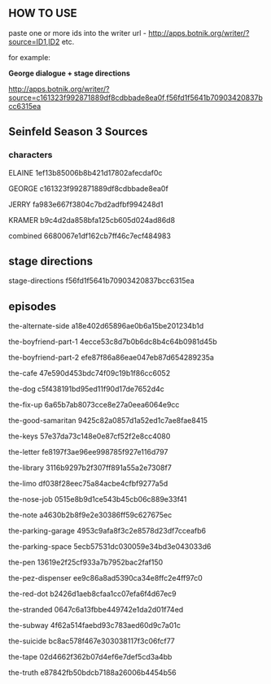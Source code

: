 
## HOW TO USE

paste one or more ids into the writer url - http://apps.botnik.org/writer/?source=ID1,ID2 etc.

for example:

**George dialogue + stage directions**

http://apps.botnik.org/writer/?source=c161323f992871889df8cdbbade8ea0f,f56fd1f5641b70903420837bcc6315ea

## Seinfeld Season 3 Sources

### characters

ELAINE 1ef13b85006b8b421d17802afecdaf0c

GEORGE c161323f992871889df8cdbbade8ea0f

JERRY fa983e667f3804c7bd2adfbf994248d1

KRAMER b9c4d2da858bfa125cb605d024ad86d8

combined 6680067e1df162cb7ff46c7ecf484983

## stage directions

stage-directions f56fd1f5641b70903420837bcc6315ea

## episodes

the-alternate-side a18e402d65896ae0b6a15be201234b1d

the-boyfriend-part-1 4ecce53c8d7b0b6dc8b4c64b0981d45b

the-boyfriend-part-2 efe87f86a86eae047eb87d654289235a

the-cafe 47e590d453bdc74f09c19b1f86cc6052

the-dog c5f438191bd95ed11f90d17de7652d4c

the-fix-up 6a65b7ab8073cce8e27a0eea6064e9cc

the-good-samaritan 9425c82a0857d1a52ed1c7ae8fae8415

the-keys 57e37da73c148e0e87cf52f2e8cc4080

the-letter fe8197f3ae96ee998785f927e116d797

the-library 3116b9297b2f307ff891a55a2e7308f7

the-limo df038f28eec75a84acbe4cfbf9277a5d

the-nose-job 0515e8b9d1ce543b45cb06c889e33f41

the-note a4630b2b8f9e2e30386ff59c627675ec

the-parking-garage 4953c9afa8f3c2e8578d23df7cceafb6

the-parking-space 5ecb57531dc030059e34bd3e043033d6

the-pen 13619e2f25cf933a7b7952bac2faf150

the-pez-dispenser ee9c86a8ad5390ca34e8ffc2e4ff97c0

the-red-dot b2426d1aeb8cfaa1cc07efa6f4d67ec9

the-stranded 0647c6a13fbbe449742e1da2d01f74ed

the-subway 4f62a514faebd93c783aed60d9c7a01c

the-suicide bc8ac578f467e303038117f3c06fcf77

the-tape 02d4662f362b07d4ef6e7def5cd3a4bb

the-truth e87842fb50bdcb7188a26006b4454b56

